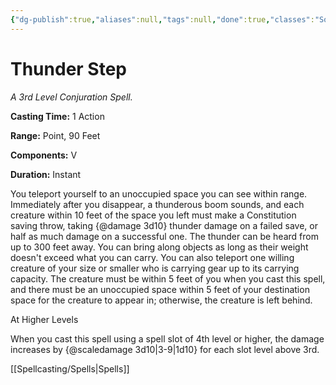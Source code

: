 ```yaml
---
{"dg-publish":true,"aliases":null,"tags":null,"done":true,"classes":"Sorcerer, Warlock, Wizard,","spellLevel":3,"school":"Conjuration","source":"XGE","permalink":"/spells/thunder-step/","dgHomeLink":false,"dgPassFrontmatter":true}
---
```


# Thunder Step
*A 3rd Level Conjuration Spell.*

**Casting Time:** 1 Action

**Range:** Point, 90 Feet

**Components:** V 

**Duration:** Instant

You teleport yourself to an unoccupied space you can see within range. Immediately after you disappear, a thunderous boom sounds, and each creature within 10 feet of the space you left must make a Constitution saving throw, taking {@damage 3d10} thunder damage on a failed save, or half as much damage on a successful one. The thunder can be heard from up to 300 feet away.
You can bring along objects as long as their weight doesn't exceed what you can carry. You can also teleport one willing creature of your size or smaller who is carrying gear up to its carrying capacity. The creature must be within 5 feet of you when you cast this spell, and there must be an unoccupied space within 5 feet of your destination space for the creature to appear in; otherwise, the creature is left behind.

At Higher Levels

When you cast this spell using a spell slot of 4th level or higher, the damage increases by {@scaledamage 3d10|3-9|1d10} for each slot level above 3rd.

[[Spellcasting/Spells|Spells]]